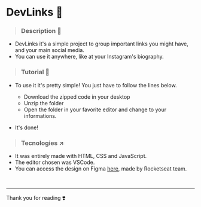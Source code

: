 # DevLinks 🔗

> <h3>Description 💬</h3>

- DevLinks it's a simple project to group important links you might have, and your main social media.
- You can use it anywhere, like at your Instagram's biography.

> <h3>Tutorial 📢</h3>

- To use it it's pretty simple! You just have to follow the lines below.

  - Download the zipped code in your desktop
  - Unzip the folder
  - Open the folder in your favorite editor and change to your informations.

- It's done!

> <h3>Tecnologies ↗️</h3>

- It was entirely made with HTML, CSS and JavaScript.
- The editor chosen was VSCode.
- You can access the design on Figma <a href="https://www.figma.com/community/file/1187422022288947321">here</a>, made by Rocketseat team.

<br>
<hr>

Thank you for reading ❣️
